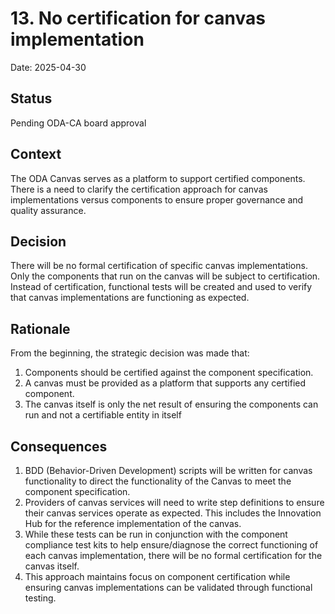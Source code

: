 # 13. No certification for canvas implementation

Date: 2025-04-30

## Status

Pending ODA-CA board approval

## Context

The ODA Canvas serves as a platform to support certified components. There is a need to clarify the certification approach for canvas implementations versus components to ensure proper governance and quality assurance.

## Decision

There will be no formal certification of specific canvas implementations. Only the components that run on the canvas will be subject to certification. Instead of certification, functional tests will be created and used to verify that canvas implementations are functioning as expected.

## Rationale

From the beginning, the strategic decision was made that:

1. Components should be certified against the component specification.
2. A canvas must be provided as a platform that supports any certified component.
3. The canvas itself is only the net result of ensuring the components can run and not a certifiable entity in itself

## Consequences

1. BDD (Behavior-Driven Development) scripts will be written for canvas functionality to direct the functionality of the Canvas to meet the component specification.
2. Providers of canvas services will need to write step definitions to ensure their canvas services operate as expected. This includes the Innovation Hub for the reference implementation of the canvas.
3. While these tests can be run in conjunction with the component compliance test kits to help ensure/diagnose the correct functioning of each canvas implementation, there will be no formal certification for the canvas itself.
4. This approach maintains focus on component certification while ensuring canvas implementations can be validated through functional testing.
